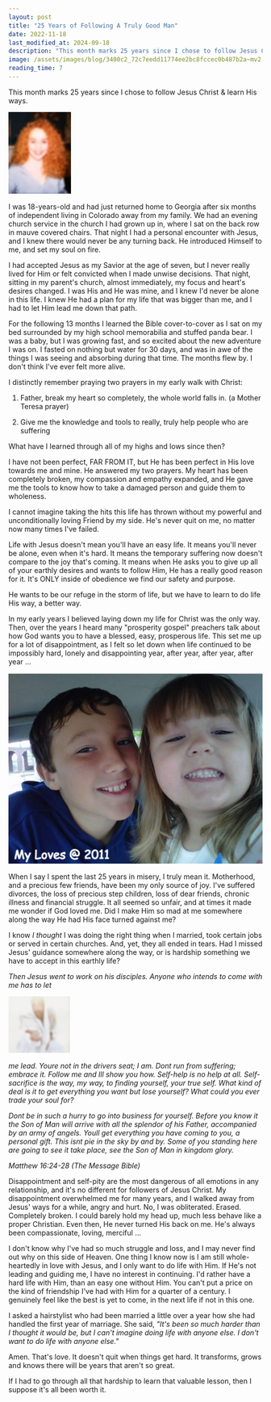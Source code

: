 ```yaml
---
layout: post
title: "25 Years of Following A Truly Good Man"
date: 2022-11-18
last_modified_at: 2024-09-18
description: "This month marks 25 years since I chose to follow Jesus Christ & learn His ways."
image: /assets/images/blog/3400c2_72c7eedd11774ee2bc8fccec0b487b2a~mv2.png
reading_time: 7
---
```


This month marks 25 years since I chose to follow Jesus Christ & learn His ways.

![ree](/assets/images/blog/3400c2_72c7eedd11774ee2bc8fccec0b487b2a~mv2.png)

I was 18-years-old and had just returned home to Georgia after six months of independent living in Colorado away from my family. We had an evening church service in the church I had grown up in, where I sat on the back row in mauve covered chairs. That night I had a personal encounter with Jesus, and I knew there would never be any turning back. He introduced Himself to me, and set my soul on fire.

I had accepted Jesus as my Savior at the age of seven, but I never really lived for Him or felt convicted when I made unwise decisions. That night, sitting in my parent's church, almost immediately, my focus and heart's desires changed. I was His and He was mine, and I knew I'd never be alone in this life. I knew He had a plan for my life that was bigger than me, and I had to let Him lead me down that path.

For the following 13 months I learned the Bible cover-to-cover as I sat on my bed surrounded by my high school memorabilia and stuffed panda bear. I was a baby, but I was growing fast, and so excited about the new adventure I was on. I fasted on nothing but water for 30 days, and was in awe of the things I was seeing and absorbing during that time. The months flew by. I don't think I've ever felt more alive.

I distinctly remember praying two prayers in my early walk with Christ:

1.  Father, break my heart so completely, the whole world falls in. (a Mother Teresa prayer)
    
2.  Give me the knowledge and tools to really, truly help people who are suffering
    

What have I learned through all of my highs and lows since then?

I have not been perfect, FAR FROM IT, but He has been perfect in His love towards me and mine. He answered my two prayers. My heart has been completely broken, my compassion and empathy expanded, and He gave me the tools to know how to take a damaged person and guide them to wholeness.

I cannot imagine taking the hits this life has thrown without my powerful and unconditionally loving Friend by my side. He's never quit on me, no matter now many times I've failed.

Life with Jesus doesn't mean you'll have an easy life. It means you'll never be alone, even when it's hard. It means the temporary suffering now doesn't compare to the joy that's coming. It means when He asks you to give up all of your earthly desires and wants to follow Him, He has a really good reason for it. It's ONLY inside of obedience we find our safety and purpose.

He wants to be our refuge in the storm of life, but we have to learn to do life His way, a better way.

In my early years I believed laying down my life for Christ was the only way. Then, over the years I heard many "prosperity gospel" preachers talk about how God wants you to have a blessed, easy, prosperous life. This set me up for a lot of disappointment, as I felt so let down when life continued to be impossibly hard, lonely and disappointing year, after year, after year, after year ...

![ree](/assets/images/blog/3400c2_02f0d6cc3cf54e8c930ced3abacc5fcf~mv2.jpg)

When I say I spent the last 25 years in misery, I truly mean it. Motherhood, and a precious few friends, have been my only source of joy. I've suffered divorces, the loss of precious step children, loss of dear friends, chronic illness and financial struggle. It all seemed so unfair, and at times it made me wonder if God loved me. Did I make Him so mad at me somewhere along the way He had His face turned against me?

I know _I thought_ I was doing the right thing when I married, took certain jobs or served in certain churches. And, yet, they all ended in tears. Had I missed Jesus' guidance somewhere along the way, or is hardship something we have to accept in this earthly life?

_Then Jesus went to work on his disciples. Anyone who intends to come with me has to let_

![ree](/assets/images/blog/3400c2_4667b4bce7714292addedc2e621a041c~mv2.png)

_me lead. Youre not in the drivers seat; I am. Dont run from suffering; embrace it. Follow me and Ill show you how. Self-help is no help at all. Self-sacrifice is the way, my way, to finding yourself, your true self. What kind of deal is it to get everything you want but lose yourself? What could you ever trade your soul for?_

_Dont be in such a hurry to go into business for yourself. Before you know it the Son of Man will arrive with all the splendor of his Father, accompanied by an army of angels. Youll get everything you have coming to you, a personal gift. This isnt pie in the sky by and by. Some of you standing here are going to see it take place, see the Son of Man in kingdom glory._

_Matthew 16:24-28 (The Message Bible)_

Disappointment and self-pity are the most dangerous of all emotions in any relationship, and it's no different for followers of Jesus Christ. My disappointment overwhelmed me for many years, and I walked away from Jesus' ways for a while, angry and hurt. No, I was obliterated. Erased. Completely broken. I could barely hold my head up, much less behave like a proper Christian. Even then, He never turned His back on me. He's always been compassionate, loving, merciful ...

I don't know why I've had so much struggle and loss, and I may never find out why on this side of Heaven. One thing I know now is I am still whole-heartedly in love with Jesus, and I only want to do life with Him. If He's not leading and guiding me, I have no interest in continuing. I'd rather have a hard life with Him, than an easy one without Him. You can't put a price on the kind of friendship I've had with Him for a quarter of a century. I genuinely feel like the best is yet to come, in the next life if not in this one.

I asked a hairstylist who had been married a little over a year how she had handled the first year of marriage. She said, _"It's been so much harder than I thought it would be, but I can't imagine doing life with anyone else. I don't want to do life with anyone else."_

Amen. That's love. It doesn't quit when things get hard. It transforms, grows and knows there will be years that aren't so great.

If I had to go through all that hardship to learn that valuable lesson, then I suppose it's all been worth it.
